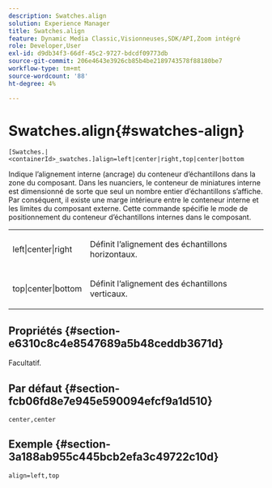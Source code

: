 ```yaml
---
description: Swatches.align
solution: Experience Manager
title: Swatches.align
feature: Dynamic Media Classic,Visionneuses,SDK/API,Zoom intégré
role: Developer,User
exl-id: d9db34f3-66df-45c2-9727-bdcdf09773db
source-git-commit: 206e4643e3926cb85b4be2189743578f88180be7
workflow-type: tm+mt
source-wordcount: '88'
ht-degree: 4%

---
```


# Swatches.align{#swatches-align}

`[Swatches.|<containerId>_swatches.]align=left|center|right,top|center|bottom`

Indique l’alignement interne (ancrage) du conteneur d’échantillons dans la zone du composant. Dans les nuanciers, le conteneur de miniatures interne est dimensionné de sorte que seul un nombre entier d’échantillons s’affiche. Par conséquent, il existe une marge intérieure entre le conteneur interne et les limites du composant externe. Cette commande spécifie le mode de positionnement du conteneur d’échantillons internes dans le composant.

<table id="table_33CC037517964DA89EE0C005BB6B32BB"> 
 <tbody> 
  <tr> 
   <td colname="col1"> <p><span class="codeph"> left|center|right</span> </p> </td> 
   <td colname="col2"> <p> Définit l’alignement des échantillons horizontaux. </p> </td> 
  </tr> 
  <tr> 
   <td colname="col1"> <p><span class="codeph"> top|center|bottom</span> </p> </td> 
   <td colname="col2"> <p> Définit l’alignement des échantillons verticaux. </p> </td> 
  </tr> 
 </tbody> 
</table>

## Propriétés {#section-e6310c8c4e8547689a5b48ceddb3671d}

Facultatif.

## Par défaut {#section-fcb06fd8e7e945e590094efcf9a1d510}

`center,center`

## Exemple {#section-3a188ab955c445bcb2efa3c49722c10d}

`align=left,top`
